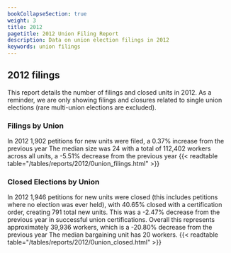 ```yaml
---
bookCollapseSection: true
weight: 3
title: 2012
pagetitle: 2012 Union Filing Report
description: Data on union election filings in 2012
keywords: union filings
---
```


## 2012 filings

This report details the number of filings and closed units in 2012. As a reminder, we are only showing filings and closures related to single union elections (rare multi-union elections are excluded).

### Filings by Union
In 2012 1,902 petitions for new units were filed, a 0.37% increase from the previous year The median size was 24 with a total of 112,402 workers across all units, a -5.51% decrease from the previous year
{{< readtable table="/tables/reports/2012/0union_filings.html" >}}

### Closed Elections by Union
In 2012 1,946 petitions for new units were closed (this includes petitions where no election was ever held), with 40.65% closed with a certification order, creating 791 total new units. This was a -2.47% decrease from the previous year in successful union certifications. Overall this represents approximately 39,936 workers, which is a -20.80% decrease from the previous year The median bargaining unit has 20 workers.
{{< readtable table="/tables/reports/2012/0union_closed.html" >}}
